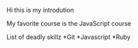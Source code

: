 Hi this is my introdution

My favorite course is the JavaScript course

List of deadly skillz
*Git
*Javascript
*Ruby
